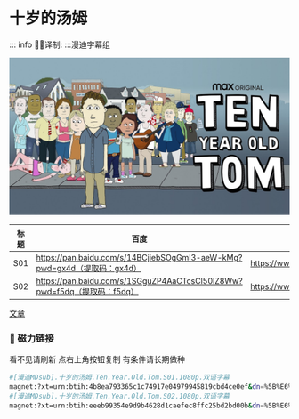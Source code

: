 # 十岁的汤姆

::: info
✍🏻译制: 
:::漫迪字幕组

![unnamed.jpg](unnamed.jpg)

| 标题 | 百度 | 阿里 | MDpan |
| --- | --- | --- | --- |
| S01 | https://pan.baidu.com/s/14BCjiebSOgGmI3-aeW-kMg?pwd=gx4d（提取码：gx4d） | https://www.aliyundrive.com/s/2dzSK1Pnr5X | https://mdpan.tk/%E5%8D%81%E5%B2%81%E7%9A%84%E6%B1%A4%E5%A7%86 |
| S02 | https://pan.baidu.com/s/1SGguZP4AaCTcsCl50lZ8Ww?pwd=f5dq（提取码：f5dq） | https://www.aliyundrive.com/s/CUL7ukEf1d1 | https://pan.mdsub.top/zh-CN/%E5%8D%81%E5%B2%81%E7%9A%84%E6%B1%A4%E5%A7%86/Season%2002/ |

[文章](%E6%96%87%E7%AB%A0%20bad0b1c0e95c414983f4a4d45b50b00c.csv)

### 🧲 磁力链接

看不见请刷新 点右上角按钮复制 有条件请长期做种

```bash
#[漫迪MDsub].十岁的汤姆.Ten.Year.Old.Tom.S01.1080p.双语字幕
magnet:?xt=urn:btih:4b8ea793365c1c74917e04979945819cbd4ce0ef&dn=%5B%E6%BC%AB%E8%BF%AAMDsub%5D.%E5%8D%81%E5%B2%81%E7%9A%84%E6%B1%A4%E5%A7%86.Ten.Year.Old.Tom.S01.1080p.%E5%8F%8C%E8%AF%AD%E5%AD%97%E5%B9%95&tr=http%3A%2F%2Falltorrents.net%3A80%2Fbt%2Fannounce.php&tr=http%3A%2F%2Fbluebird-hd.org%2Fannounce.php&tr=http%3A%2F%2Fwww.thetradersden.org%2Fforums%2Ftracker%2Fannounce.php&tr=http%3A%2F%2Ftracker.trancetraffic.com%3A80%2Fannounce.php&tr=http%3A%2F%2Firrenhaus.dyndns.dk%3A80%2Fannounce.php&tr=http%3A%2F%2F1337.abcvg.info%3A80%2Fannounce&tr=http%3A%2F%2Fbt.beatrice-raws.org%3A80%2Fannounce&tr=http%3A%2F%2Fwww.tribalmixes.com%3A80%2Fannounce.php&tr=http%3A%2F%2Fwww.wareztorrent.com%3A80%2Fannounce
#[漫迪MDsub].十岁的汤姆.Ten.Year.Old.Tom.S02.1080p.双语字幕
magnet:?xt=urn:btih:eeeb99354e9d9b4628d1caefec8ffc25bd2bd00b&dn=%5B%E6%BC%AB%E8%BF%AAMDsub%5D.%E5%8D%81%E5%B2%81%E7%9A%84%E6%B1%A4%E5%A7%86.Ten.Year.Old.Tom.S02.1080p.%E5%8F%8C%E8%AF%AD%E5%AD%97%E5%B9%95&tr=http%3A%2F%2Falltorrents.net%3A80%2Fbt%2Fannounce.php&tr=http%3A%2F%2Fbluebird-hd.org%2Fannounce.php&tr=http%3A%2F%2Fwww.thetradersden.org%2Fforums%2Ftracker%2Fannounce.php&tr=http%3A%2F%2Ftracker.trancetraffic.com%3A80%2Fannounce.php&tr=http%3A%2F%2Firrenhaus.dyndns.dk%3A80%2Fannounce.php&tr=http%3A%2F%2F1337.abcvg.info%3A80%2Fannounce&tr=http%3A%2F%2Fbt.beatrice-raws.org%3A80%2Fannounce&tr=http%3A%2F%2Fwww.tribalmixes.com%3A80%2Fannounce.php&tr=http%3A%2F%2Fwww.wareztorrent.com%3A80%2Fannounce
```